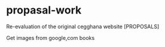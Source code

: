 # propasal-work
Re-evaluation of the original cegghana website [PROPOSALS] 

Get images from google,com books

